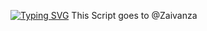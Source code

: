 [![Typing SVG](https://readme-typing-svg.demolab.com/?lines=ALL+in+one+V2+By+Cipher_Airdrop)](https://git.io/typing-svg)
This Script goes to @Zaivanza

